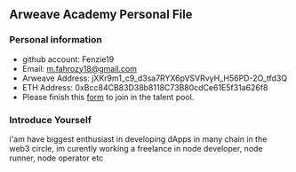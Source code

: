 ## Arweave Academy Personal File

### Personal information

- github account: Fenzie19
- Email: m.fahrozy18@gmail.com
- Arweave Address: jXKr9m1_c9_d3sa7RYX6pVSVRvyH_H56PD-2O_tfd3Q
- ETH Address: 0xBcc84CB83D38b8118C73B80cdCe61E5f31a626f8
- Please finish this [form](https://docs.google.com/forms/d/e/1FAIpQLSfWA5fIIcBgmRppm3jNz5vmf9Mai_QMVil-2pO4r7YKn_Zhtw/viewform?usp=sf_link) to join in the talent pool.

### Introduce Yourself
 i'am have biggest enthusiast in developing dApps in many chain in the web3 circle, im curently working a freelance in node developer, node runner, node operator etc

